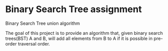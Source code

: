 # Binary Search Tree assignment
Binary Search Tree union algorithm

The goal of this project is to provide an algorithm that, given binary search trees(BST) A and B, will add all elements from B to A if it is possible in pre-order traversal order.
